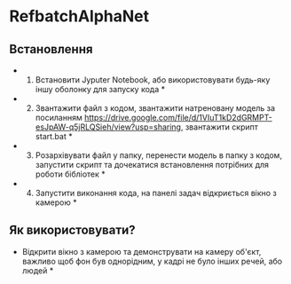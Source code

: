 # RefbatchAlphaNet
## Встановлення 
* 1) Встановити Jyputer Notebook, або використовувати будь-яку іншу оболонку для запуску кода *
* 2) Звантажити файл з кодом, звантажити натреновану модель за посиланням https://drive.google.com/file/d/1VIuT1kD2dGRMPT-esJpAW-q5jRLQSieh/view?usp=sharing, звантажити скрипт start.bat *
* 3) Розархівувати файл у папку, перенести модель в папку з кодом, запустити скрипт та дочекатися встановлення потрібних для роботи бібліотек *
* 4) Запустити виконання кода, на панелі задач відкриється вікно з камерою *

## Як використовувати?
* Відкрити вікно з камерою та демонструвати на камеру об'єкт, важливо щоб фон був однорідним, у кадрі не було інших речей, або людей *
